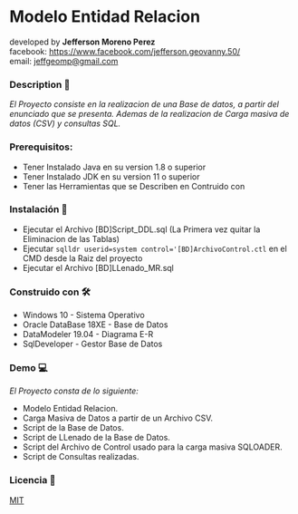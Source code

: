 # Modelo Entidad Relacion

developed by **Jefferson Moreno Perez**<br>
facebook: https://www.facebook.com/jefferson.geovanny.50/ <br>
email: jeffgeomp@gmail.com<br>

### Description 🚀
_El Proyecto consiste en la realizacion de una Base de datos, a partir del enunciado que se presenta._
_Ademas de la realizacion de Carga masiva de datos (CSV) y consultas SQL._

### Prerequisitos:
* Tener Instalado Java en su version 1.8 o superior
* Tener Instalado JDK en su version 11 o superior
* Tener las Herramientas que se Describen en Contruido con

### Instalación 🔧
* Ejecutar el Archivo [BD]Script_DDL.sql (La Primera vez quitar la Eliminacion de las Tablas)
* Ejecutar `sqlldr userid=system control='[BD]ArchivoControl.ctl` en el CMD desde la Raiz del proyecto
* Ejecutar el Archivo [BD]LLenado_MR.sql

### Construido con 🛠️
* Windows 10 - Sistema Operativo
* Oracle DataBase 18XE - Base de Datos
* DataModeler 19.04 - Diagrama E-R
* SqlDeveloper - Gestor Base de Datos

### Demo 💻
_El Proyecto consta de lo siguiente:_

* Modelo Entidad Relacion.
* Carga Masiva de Datos a partir de un Archivo CSV.
* Script de la Base de Datos.
* Script de LLenado de la Base de Datos.
* Script del Archivo de Control usado para la carga masiva SQLOADER.
* Script de Consultas realizadas.

### Licencia 📄
[MIT](https://choosealicense.com/licenses/mit/)
